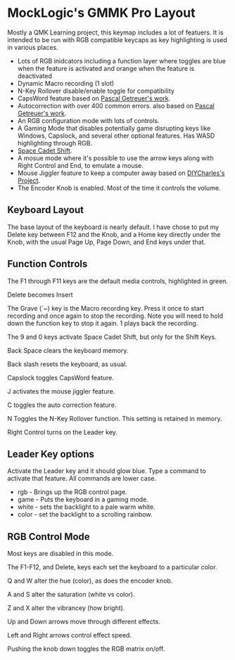 # MockLogic's GMMK Pro Layout

Mostly a QMK Learning project, this keymap includes a lot of featuers. It is intended to be run with RGB compatible keycaps as key highlighting is used in various places.

* Lots of RGB inidcators including a function layer where toggles are blue when the feature is activated and orange when the feature is deactivated
* Dynamic Macro recording (1 slot)
* N-Key Rollover disable/enable toggle for compatibility
* CapsWord feature based on [Pascal Getreuer's work](https://getreuer.info/posts/keyboards/caps-word/index.html).
* Autocorrection with over 400 common errors. also based on [Pascal Getreuer's work](https://getreuer.info/posts/keyboards/autocorrection/index.html).
* An RGB configuration mode with lots of controls.
* A Gaming Mode that disables potentially game disrupting keys like Windows, Capslock, and several other optional features. Has WASD highlighting through RGB.
* [Space Cadet Shift](https://docs.qmk.fm/#/feature_space_cadet).
* A mosue mode where it's possible to use the arrow keys along with Right Control and End, to emulate a mouse.
* Mouse Jiggler feature to keep a computer away based on [DIYCharles's Project](https://github.com/DIYCharles/MouseJiggler).
* The Encoder Knob is enabled. Most of the time it controls the volume.

## Keyboard Layout
The base layout of the keyboard is nearly default. I have chose to put my Delete key between F12 and the Knob, and a Home key directly under the Knob, with the usual Page Up, Page Down, and End keys under that.

## Function Controls
The F1 through F11 keys are the default media controls, highlighted in green.

Delete becomes Insert

The Grave (`~) key is the Macro recording key. Press it once to start recording and once again to stop the recording. Note you will need to hold down the function key to stop it again. 1 plays back the recording.

The 9 and 0 keys activate Space Cadet Shift, but only for the Shift Keys.

Back Space clears the keyboard memory.

Back slash resets the keyboard, as usual.

Capslock toggles CapsWord feature.

J activates the mouse jiggler feature.

C toggles the auto correction feature.

N Toggles the N-Key Rollover function. This setting is retained in memory.

Right Control turns on the Leader key.

## Leader Key options

Activate the Leader key and it should glow blue. Type a command to activate that feature. All commands are lower case.

* rgb - Brings up the RGB control page.
* game - Puts the keyboard in a gaming mode.
* white - sets the backlight to a pale warm white.
* color - set the backlight to a scrolling rainbow.

## RGB Control Mode

Most keys are disabled in this mode.

The F1-F12, and Delete, keys each set the keyboard to a particular color.

Q and W alter the hue (color), as does the encoder knob.

A and S alter the saturation (white vs color).

Z and X alter the vibrancey (how bright).

Up and Down arrows move through different effects.

Left and Right arrows control effect speed.

Pushing the knob down toggles the RGB matrix on/off.